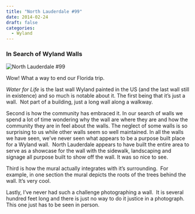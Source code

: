 ```yaml
---
title: "North Lauderdale #99"
date: 2014-02-24
draft: false
categories:
  - Wyland
---
```

### In Search of Wyland Walls

![North Lauderdale #99](../images/99-lauderdale.jpg)

Wow! What a way to end our Florida trip.

_Water for Life_ is the last wall Wyland painted in the US (and the last wall still in existence) and so much is notable about it. The first being that it’s just a wall.  Not part of a building, just a long wall along a walkway.

Second is how the community has embraced it. In our search of walls we spend a lot of time wondering why the wall are where they are and how the community they are in feel about the walls. The neglect of some walls is so surprising to us while other walls seem so well maintained. In all the walls we have seen, we’ve never seen what appears to be a purpose built place for a Wyland wall.  North Lauderdale appears to have built the entire area to serve as a showcase for the wall with the sidewalk, landscaping and signage all purpose built to show off the wall. It was so nice to see.

Third is how the mural actually integrates with it’s surrounding.  For example, in one section the mural depicts the roots of the trees behind the wall. It’s very cool.

Lastly, I’ve never had such a challenge photographing a wall.  It is several hundred feet long and there is just no way to do it justice in a photograph. This one just has to be seen in person.
